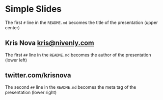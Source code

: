 # Simple Slides

The first `#` line in the `README.md` becomes the title of the presentation (upper center)

## Kris Nova <kris@nivenly.com>

The first `##` line in the `README.md` becomes the author of the presentation (lower left)

## twitter.com/krisnova

The second `##` line in the `README.md` becomes the meta tag of the presentation (lower right)
